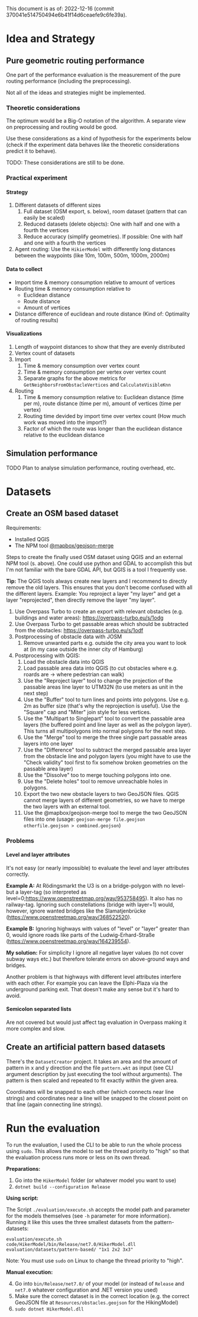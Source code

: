 This document is as of: 2022-12-16 (commit 370041e514750494e6b41f14d6ceaefe9c6fe39a).

# Idea and Strategy

## Pure geometric routing performance

One part of the performance evaluation is the measurement of the pure routing performance (including the preprocessing).

Not all of the ideas and strategies might be implemented.

### Theoretic considerations

The optimum would be a Big-O notation of the algorithm.
A separate view on preprocessing and routing would be good.

Use these considerations as a kind of hypothesis for the experiments below (check if the experiment data behaves like the theoretic considerations predict it to behave).

TODO: These considerations are still to be done.

### Practical experiment

#### Strategy

1. Different datasets of different sizes
	1. Full dataset (OSM export, s. below), room dataset (pattern that can easily be scaled)
	2. Reduced datasets (delete objects): One with half and one with a fourth the vertices
	3. Reduce accuracy (simplify geometries). If possible: One with half and one with a fourth the vertices
2. Agent routing: Use the `HikierModel` with differently long distances between the waypoints (like 10m, 100m, 500m, 1000m, 2000m)

#### Data to collect

* Import time & memory consumption relative to amount of vertices
* Routing time & memory consumption relative to
	* Euclidean distance
	* Route distance
	* Amount of vertices
* Distance difference of euclidean and route distance (Kind of: Optimality of routing results)

#### Visualizations

1. Length of waypoint distances to show that they are evenly distributed
2. Vertex count of datasets
3. Import
	1. Time & memory consumption over vertex count
	1. Time & memory consumption per vertex over vertex count
	2. Separate graphs for the above metrics for `GetNeighborsFromObstacleVertices` and `CalculateVisibleKnn`
4. Routing
	1. Time & memory consumption relative to: Euclidean distance (time per m), route distance (time per m), amount of vertices (time per vertex)
	2. Routing time devided by import time over vertex count (How much work was moved into the import?)
	3. Factor of which the route was longer than the euclidean distance relative to the euclidean distance

## Simulation performance

TODO Plan to analyse simulation performance, routing overhead, etc.

# Datasets

## Create an OSM based dataset

Requirements:

* Installed QGIS
* The NPM tool [@mapbox/geojson-merge](https://www.npmjs.com/package/@mapbox/geojson-merge)

Steps to create the finally used OSM dataset using QGIS and an external NPM tool (s. above).
One could use python and GDAL to accomplish this but I'm not familiar with the bare GDAL API, but QGIS is a tool I frequently use.

**Tip:**
The QGIS tools always create new layers and I recommend to directly remove the old layers.
This ensures that you don't become confused with all the different layers.
Example: You reproject a layer "my layer" and get a layer "reprojected", then directly remove the layer "my layer".

1. Use Overpass Turbo to create an export with relevant obstacles (e.g. buildings and water areas): https://overpass-turbo.eu/s/1odg
2. Use Overpass Turbo to get passable areas which should be subtracted from the obstacles: https://overpass-turbo.eu/s/1odf
3. Postprocessing of obstacle data with JOSM
	1. Remove unwanted parts e.g. outside the city area you want to look at (in my case outside the inner city of Hamburg)
4. Postprocessing with QGIS:
	1. Load the obstacle data into QGIS
	2. Load passable area data into QGIS (to cut obstacles where e.g. roards are -> where pedestrian can walk)
	3. Use the "Reproject layer" tool to change the projection of the passable areas line layer to UTM32N (to use meters as unit in the next step)
	4. Use the "Buffer" tool to turn lines and points into polygons. Use e.g. 2m as buffer size (that's why the reprojection is useful). Use the "Square" cap and "Miter" join style for less vertices.
	5. Use the "Multipart to Singlepart" tool to convert the passable area layers (the buffered point and line layer as well as the polygon layer). This turns all multipolygons into normal polygons for the next step.
	6. Use the "Merge" tool to merge the three single part passable areas layers into one layer
	7. Use the "Difference" tool to subtract the merged passable area layer from the obstacle line and polygon layers (you might have to use the "Check validity" tool first to fix somehow broken geometries on the passable area layer)
	8. Use the "Dissolve" too to merge touching polygons into one.
	9. Use the "Delete holes" tool to remove unreachable holes in polygons.
	10. Export the two new obstacle layers to two GeoJSON files. QGIS cannot merge layers of different geometries, so we have to merge the two layers with an external tool.
	11. Use the @mapbox/geojson-merge tool to merge the two GeoJSON files into one (usage: `geojson-merge file.geojson otherfile.geojson > combined.geojson`)

### Problems

#### Level and layer attributes

It's not easy (or nearly impossible) to evaluate the level and layer attributes correctly.

**Example A:**
At Rödingsmarkt the U3 is on a bridge-polygon with no level- but a layer-tag (so interpreted as level=0;https://www.openstreetmap.org/way/953758495). It also has no railway-tag. Ignoring such constellations (bridge with layer=1) would, however, ignore wanted bridges like the Slamatjenbrücke (https://www.openstreetmap.org/way/368522520).

**Example B:**
Ignoring highways with values of "level" or "layer" greater than 0, would ignore roads like parts of the Ludwig-Erhard-Straße (https://www.openstreetmap.org/way/164239554).

**My solution:**
For simplicity I ignore all negative layer values (to not cover subway ways etc.) but therefore tolerate errors on above-ground ways and bridges.

Another problem is that highways with different level attributes interfere with each other. For example you can leave the Elphi-Plaza via the underground parking exit. That doesn't make any sense but it's hard to avoid.

#### Semicolon separated lists

Are not covered but would just affect tag evaluation in Overpass making it more complex and slow.

## Create an artificial pattern based datasets

There's the `DatasetCreator` project.
It takes an area and the amount of pattern in x and y direction and the file `pattern.wkt` as input (see CLI argument description by just executing the tool without arguments).
The pattern is then scaled and repeated to fit exactly within the given area.

Coordinates will be snapped to each other (which connects near line strings) and coordinates near a line will be snapped to the closest point on that line (again connecting line strings).

# Run the evaluation

To run the evaluation, I used the CLI to be able to run the whole process using `sudo`.
This allows the model to set the thread priority to "high" so that the evaluation process runs more or less on its own thread.

**Preparations:**

1. Go into the `HikerModel` folder (or whatever model you want to use)
2. `dotnet build --configuration Release `

**Using script:**

The Script `./evaluation/execute.sh` accepts the model path and parameter for the models themselves (see `-h` parameter for more information).
Running it like this uses the three smallest datasets from the pattern-datasets:

`evaluation/execute.sh code/HikerModel/bin/Release/net7.0/HikerModel.dll evaluation/datasets/pattern-based/ "1x1 2x2 3x3"`

Note: You must use `sudo` on Linux to change the thread priority to "high".

**Manual execution:**

4. Go into `bin/Release/net7.0/` of your model (or instead of `Release` and `net7.0` whatever configuration and .NET version you used)
5. Make sure the correct dataset is in the correct location (e.g. the correct GeoJSON file at `Resources/obstacles.geojson` for the HikingModel)
6. `sudo dotnet HikerModel.dll`

